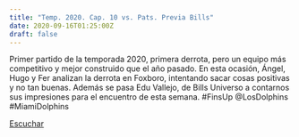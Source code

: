 ```yaml
---
title: "Temp. 2020. Cap. 10 vs. Pats. Previa Bills"
date: 2020-09-16T01:25:00Z
draft: false
---
```


Primer partido de la temporada 2020, primera derrota, pero un equipo más competitivo y mejor construido que el año pasado.
En esta ocasión, Ángel, Hugo y Fer analizan la derrota en Foxboro, intentando sacar cosas positivas y no tan buenas.
Además se pasa Edu Vallejo, de Bills Universo a contarnos sus impresiones para el encuentro de esta semana.
#FinsUp @LosDolphins #MiamiDolphins

[Escuchar](https://www.ivoox.com/temp-2020-cap-10-vs-pats-previa-bills-audios-mp3_rf_56566872_1.html)
